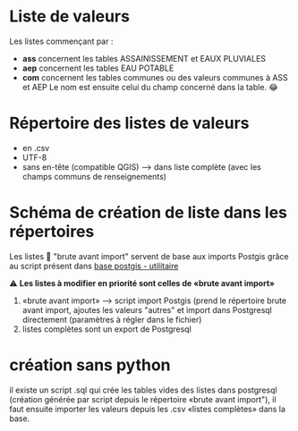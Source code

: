 # Liste de valeurs
Les listes commençant par :

 - **ass** concernent les tables ASSAINISSEMENT et EAUX PLUVIALES
 - **aep** concernent les tables EAU POTABLE
 - **com** concernent les tables communes ou des valeurs communes à ASS et AEP
Le nom est ensuite celui du champ concerné dans la table. :joy:

# Répertoire des listes de valeurs

- en .csv
- UTF-8
- sans en-tête (compatible QGIS) --> dans liste complète (avec les champs communs de renseignements)

# Schéma de création de liste dans les répertoires
Les listes 📁 "brute avant import" servent de base aux imports Postgis grâce au script présent dans [base postgis - utilitaire](https://github.com/cnigfr/Reseaux-eaux/tree/main/Standard%20StaR-Eau/base%20postgis/utilitaire)

:warning: **Les listes à modifier en priorité sont celles de «brute avant import»**
1. «brute avant import» --> script import Postgis (prend le répertoire brute avant import, ajoutes les valeurs "autres" et import dans Postgresql directement (paramètres à régler dans le fichier)
2. listes complètes sont un export de Postgresql 

# création __sans python__ 
il existe un script .sql qui crée les tables vides des listes dans postgresql (création générée par script depuis le répertoire «brute avant import"), il faut ensuite importer les valeurs depuis les .csv «listes complètes» dans la base.
